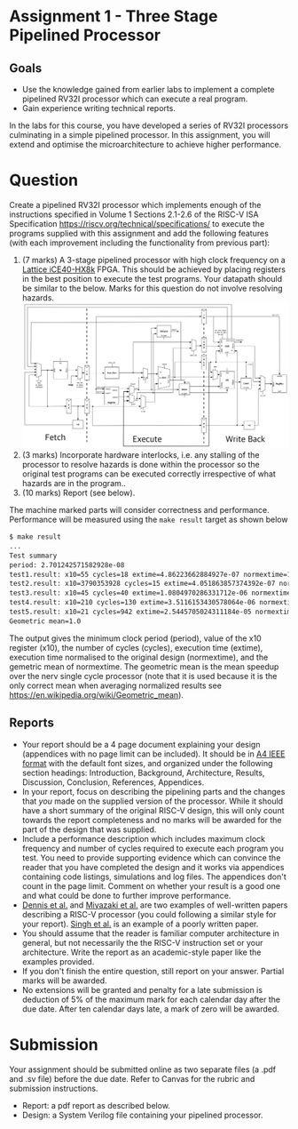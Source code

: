 # Assignment 1 - Three Stage Pipelined Processor

## Goals
 *  Use the knowledge gained from earlier labs to implement a complete pipelined RV32I processor which can execute a real program.
 *  Gain experience writing technical reports.

In the labs for this course, you have developed a series of RV32I processors
culminating in a simple pipelined processor. In this assignment, you will extend and optimise the microarchitecture to achieve higher performance.

# Question
Create a pipelined RV32I processor which implements enough of the instructions specified in Volume 1 Sections 2.1-2.6 of the RISC-V ISA Specification <https://riscv.org/technical/specifications/> to execute the programs supplied with this assignment and add the following features (with each improvement including the functionality from previous part):
 1. (7 marks) A 3-stage pipelined processor with high clock frequency on a [Lattice iCE40-HX8k](https://www.latticesemi.com/iCE40) FPGA. This should be achieved by placing registers in the best position to execute the test programs. Your datapath should be similar to the below. Marks for this question do not involve resolving hazards.
![alt text](diagram.png)
 1. (3 marks) Incorporate hardware interlocks, i.e.  any stalling of the processor to resolve hazards is done within the processor so the original test programs can be executed correctly irrespective of what hazards are in
the program..
 1. (10 marks) Report (see below).

The machine marked parts will consider correctness and performance. 
Performance will be measured using the ```make result``` target as shown below
```bash
$ make result
...
Test summary
period: 2.701242571582928e-08
test1.result: x10=55 cycles=18 extime=4.86223662884927e-07 normextime=1.0
test2.result: x10=3790353928 cycles=15 extime=4.051863857374392e-07 normextime=1.0
test3.result: x10=45 cycles=40 extime=1.0804970286331712e-06 normextime=1.0
test4.result: x10=210 cycles=130 extime=3.5116153430578064e-06 normextime=1.0
test5.result: x10=21 cycles=942 extime=2.5445705024311184e-05 normextime=1.0
Geometric mean=1.0
```

The output gives the minimum clock period (period), value of the x10 register (x10), the number of cycles (cycles), execution time (extime), execution time normalised to the original design (normextime), and the gemetric mean of normextime. The geometric mean is the mean speedup over the nerv single
cycle processor (note that it is used because it
is the only correct mean when averaging normalized results see
<https://en.wikipedia.org/wiki/Geometric_mean>).

## Reports
 * Your report should be a 4 page document explaining your design (appendices with no page limit can be included). It should be in [A4 IEEE format](https://www.ieee.org/conferences/publishing/templates.html) with the default font sizes, and organized under the following section headings: Introduction, Background, Architecture, Results, Discussion, Conclusion, References, Appendices.
 * In your report, focus on describing the pipelining parts and the changes that *you* made on the supplied version of the processor. While it should have a short summary of the original RISC-V design, this will only count towards the report completeness and no marks will be awarded for the part of the design that was supplied.
 *  Include a performance description which includes maximum clock frequency and number of cycles required to execute each program you test. You need to provide supporting evidence which can convince the reader that you have completed the design and it works via appendices containing code listings, simulations and log files. The appendices don't count in the page limit. Comment on whether your result is a good one and what could be done to further improve performance.
 *  [Dennis et al.](https://ieeexplore.ieee.org/abstract/document/8303926) and [Miyazaki et al.](https://arxiv.org/abs/2002.03568) are two examples of well-written papers describing a RISC-V processor (you could following a similar style for your report). [Singh et al.](https://ieeexplore.ieee.org/document/9250850) is an example of a poorly written paper.
 *  You should assume that the reader is familiar computer architecture in general, but not necessarily the the RISC-V instruction set or your architecture. Write the report as an academic-style paper like the examples provided.
 *  If you don't finish the entire question, still report on your answer. Partial marks will be awarded.
 *  No extensions will be granted and penalty for a late submission is deduction of 5% of the maximum mark for each calendar day after the due date. After ten calendar days late, a mark of zero will be awarded.

# Submission 
Your assignment should be submitted online as two separate files (a .pdf and .sv file) before the due date. Refer to Canvas for the rubric and submission instructions.
 * Report: a pdf report as described below.
 * Design: a System Verilog file containing your pipelined processor.
